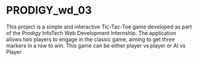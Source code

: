 # PRODIGY_wd_03
This project is a simple and interactive Tic-Tac-Toe game developed as part of the Prodigy InfoTech Web Development Internship. The application allows two players to engage in the classic game, aiming to get three markers in a row to win. This game can be either player vs player or AI vs Player
